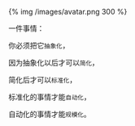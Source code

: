 {% img /images/avatar.png 300 %}

一件事情：

你必须把它`抽象化`，

因为抽象化以后才可以`简化`，

简化后才可以`标准化`，

标准化的事情才能`自动化`，

自动化的事情才能`规模化`。
